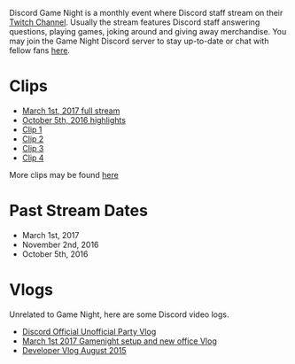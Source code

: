 <!-- TITLE: Game Night -->
<!-- SUBTITLE: Discord Game Night -->

Discord Game Night is a monthly event where Discord staff stream on their [Twitch Channel](https://twitch.tv/discordapp). Usually the stream features Discord staff answering questions, playing games, joking around and giving away merchandise. You may join the Game Night Discord server to stay up-to-date or chat with fellow fans [here](https://discord.gg/gamenight).

# Clips
* [March 1st, 2017 full stream](https://www.twitch.tv/videos/125744049)
* [October 5th, 2016 highlights](https://www.youtube.com/watch?v=FBa6ZmkHqVE)
* [Clip 1](https://www.twitch.tv/discordapp/clips/HelpfulEndearingCattleBudBlast)
* [Clip 2](https://www.twitch.tv/discordapp/clips/RespectfulTriangularCheetahKeyboardCat)
* [Clip 3](https://www.twitch.tv/discordapp/clips/MagnificentJazzyWolfOSsloth)
* [Clip 4](https://www.twitch.tv/discordapp/clips/DependableCarelessTildeDeIlluminati)

More clips may be found [here](https://www.twitch.tv/discordapp/clips)
# Past Stream Dates
* March 1st, 2017
* November 2nd, 2016
* October 5th, 2016

# Vlogs
Unrelated to Game Night, here are some Discord video logs.

* [Discord Official Unofficial Party Vlog](https://www.youtube.com/watch?v=DG_qaabZeQs&feature=youtu.be)
* [March 1st 2017 Gamenight setup and new office Vlog](https://www.youtube.com/watch?v=cvtf5Wbgdik)
* [Developer Vlog August 2015](https://www.youtube.com/watch?v=9b-CWmwGUKw)


